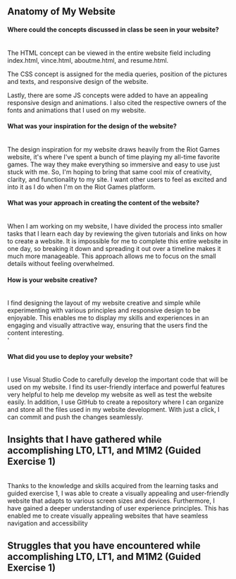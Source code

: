 <h2 align="left">Anatomy of My Website</h2>
<h4>Where could the concepts discussed in class be seen in your website?</h4>

<br>The HTML concept can be viewed in the entire website field including
index.html, vince.html, aboutme.html, and resume.html. 
<p>The CSS concept is assigned for the media queries, position of the pictures and texts, and responsive design of the website.
<p>Lastly, there are some JS concepts were added to have an appealing responsive design and animations. I also cited the respective owners
of the fonts and animations that I used on my website.</br></p>

<h4>What was your inspiration for the design of the website?</h4>

<br>The design inspiration for my website draws heavily from the Riot Games website, it's where I've spent a bunch of time playing my all-time favorite games.
The way they make everything so immersive and easy to use just stuck with me. So, I'm hoping to bring that same cool mix of creativity, clarity, and functionality to my site. 
I want other users to feel as excited and into it as I do when I'm on the Riot Games platform.</br>

<h4>What was your approach in creating the content of the website?</h4>

<br>When I am working on my website, I have divided the process into smaller tasks that I learn each day by reviewing the given tutorials and links on how to create a website. 
It is impossible for me to complete this entire website in one day, so breaking it down and spreading it out over a timeline makes it much more manageable. 
This approach allows me to focus on the small details without feeling overwhelmed.</br>

<h4>How is your website creative?</h4>
<br>I find designing the layout of my website creative and simple while experimenting with various principles and responsive design to be enjoyable. 
This enables me to display my skills and experiences in an engaging and visually attractive way, ensuring that the users find the content interesting.</br>'

<h4>What did you use to deploy your website?</h4>

<br>I use Visual Studio Code to carefully develop the important code that will be used on my website. I find its user-friendly interface and powerful features very helpful to help me
develop my website as well as test the website easily. In addition, I use GitHub to create a repository where I can organize and store all the files used in my website development. 
With just a click, I can commit and push the changes seamlessly. </br>

<h2>Insights that I have gathered while accomplishing LT0, LT1, and M1M2 (Guided Exercise 1)</h2>

<br>Thanks to the knowledge and skills acquired from the learning tasks and guided exercise 1, 
I was able to create a visually appealing and user-friendly website that adapts to various screen sizes and devices.
Furthermore, I have gained a deeper understanding of user experience principles. 
This has enabled me to create visually appealing websites that have seamless navigation and accessibility</br>

<h2>Struggles that you have encountered while accomplishing LT0, LT1, and M1M2 (Guided Exercise 1)</h2>

